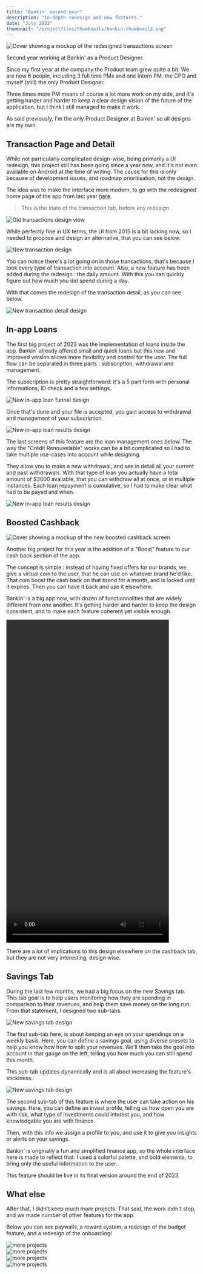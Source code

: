 ```yaml
---
title: "Bankin' second year"
description: "In-depth redesign and new features."
date: "July 2023"
thumbnail: "/projectfiles/thumbnails/bankin-thumbnail2.png"
---
```


![Cover showing a mockup of the redesigned transactions screen](/projectfiles/bankin/transaction-redesign.png)

Second year working at Bankin' as a Product Designer.

Since my first year at the company the Product team grew quite a bit. We are now 6 people, including 3 full time PMs and one Intern PM, the CPO and myself (still) the only Product Designer.

Three times more PM means of course a lot more work on my side, and it's getting harder and harder to keep a clear design vision of the future of the application, but I think I still managed to make it work.

As said previously, I'm the only Product Designer at Bankin' so all designs are my own.

## Transaction Page and Detail

While not particularly complicated design-wise, being primarily a UI redesign, this project still has been going since a year now, and it's not even available on Android at the time of writing. The cause for this is only because of development issues, and roadmap prioritisation, not the design.

The idea was to make the interface more modern, to go with the redesigned home page of the app from last year [here](/projects/bankin-year-1/).

> This is the state of the transaction tab, before any redesign.

<div class="mx-24"><img src="/projectfiles/bankin/transactions-old.png" alt="Old transactions design view"/></div>

While perfectly fine in UX terms, the UI from 2015 is a bit lacking now, so I needed to propose and design an alternative, that you can see below.

<div class="md:-mx-32"><img src="/projectfiles/bankin/transactions-new1.png" alt="New transaction design"/></div>

You can notice there's a lot going on in those transactions, that's because I took every type of transaction into account. Also, a new feature has been added during the redesign : the daily amount. With this you can quickly figure out how much you did spend during a day.

With that comes the redesign of the transaction detail, as you can see below.

<div class="mx-20"><img src="/projectfiles/bankin/transactions-new2.png" alt="New transaction detail design"/></div>

## In-app Loans

The first big project of 2023 was the implementation of loans inside the app. Bankin' already offered small and quick loans but this new and improved version allows more flexibility and control for the user. The full flow can be separated in three parts : subscription, withdrawal and management.

The subscription is pretty straightforward: it's a 5 part form with personal informations, ID check and a few settings.

<div class="md:-mx-32"><img src="/projectfiles/bankin/inapp-loans1.png" alt="New in-app loan funnel design"/></div>

Once that's done and your file is accepted, you gain access to withdrawal and management of your subscription.

<div class="md:-mx-32"><img src="/projectfiles/bankin/inapp-loans2.png" alt="New in-app loan results design"/></div>

The last screens of this feature are the loan management ones below. The way the "Crédit Renouvelable" works can be a bit complicated so I had to take multiple use-cases into account while designing.

They allow you to make a new withdrawal, and see in detail all your current and past withdrawals. With that type of loan you actually have a total amount of $3000 available, that you can withdraw all at once, or in multiple instances. Each loan repayment is cumulative, so I had to make clear what had to be payed and when.

<div class="md:-mx-32"><img src="/projectfiles/bankin/inapp-loans3.png" alt="New in-app loan results design"/></div>

## Boosted Cashback

![Cover showing a mockup of the new boosted cashback screen](/projectfiles/bankin/boost-cashback1.png)

Another big project for this year is the addition of a "Boost" feature to our cash back section of the app.

The concept is simple : instead of having fixed offers for our brands, we give a virtual coin to the user, that he can use on whatever brand he'd like. That coin boost the cash back on that brand for a month, and is locked until it expires. Then you can have it back and use it elsewhere.

Bankin' is a big app now, with dozen of functionnalities that are widely different from one another. It's getting harder and harder to keep the design consistent, and to make each feature coherent yet visible enough.

<div class="flex justify-center">
  <video controls width="429" height="853">
    <source src="/projectfiles/bankin/boost-cashback-vid.mp4" type="video/mp4">
    Your browser does not support the video tag.
  </video>
</div>

There are a lot of implications to this design elsewhere on the cashback tab, but they are not very interesting, design wise.

## Savings Tab

During the last few months, we had a big focus on the new Savings tab. This tab goal is to help users monitoring how they are spending in comparison to their revenues, and help them save money on the long run. From that statement, I designed two sub-tabs.

<div class="md:-mx-32"><img src="/projectfiles/bankin/savings-tab1.png" alt="New savings tab design"/></div>

The first sub-tab here, is about keeping an eye on your spendings on a weekly basis. Here, you can define a savings goal, using diverse presets to help you know how how to split your revenues. We'll then take the goal into account in that gauge on the left, telling you how much you can still spend this month.

This sub-tab updates dynamically and is all about increasing the feature's stickiness.

<div class="md:-mx-32"><img src="/projectfiles/bankin/savings-tab2.png" alt="New savings tab design"/></div>

The second sub-tab of this feature is where the user can take action on his savings. Here, you can define an invest profile, telling us how open you are with risk, what type of investments could interest you, and how knowledgable you are with finance.

Then, with this info we assign a profile to you, and use it to give you insights or alerts on your savings.

Bankin' is originally a fun and simplified finance app, so the whole interface here is made to reflect that. I used a colorful palette, and bold elements, to bring only the useful information to the user.

This feature should be live in its final version around the end of 2023.

## What else

After that, I didn't keep much more projects. That said, the work didn't stop, and we made number of other features for the app.

Below you can see paywalls, a reward system, a redesign of the budget feature, and a redesign of the onboarding!

<div class="flex gap-4 md:-mx-24 md:my-8">
    <div class=""><img src="/projectfiles/bankin/see-more01.png" alt="more projects"/></div>
    <div class=""><img src="/projectfiles/bankin/see-more02.png" alt="more projects"/></div>
    <div class=""><img src="/projectfiles/bankin/see-more03.png" alt="more projects"/></div>
    <div class=""><img src="/projectfiles/bankin/see-more04.png" alt="more projects"/></div>
</div>
